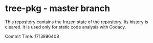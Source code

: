 # tree-pkg - master branch

This repository contains the frozen state of the repository.
Its history is cleared. It is used only for static code
analysis with Codacy.

Commit Time: 1713896408